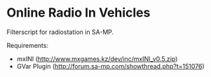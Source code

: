 Online Radio In Vehicles
========
Filterscript for radiostation in SA-MP.

Requirements:
- mxINI (http://www.mxgames.kz/dev/inc/mxINI_v0.5.zip)
- GVar Plugin (http://forum.sa-mp.com/showthread.php?t=151076)
